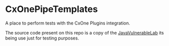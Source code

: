 # CxOnePipeTemplates
A place to perform tests with the CxOne Plugins integration.

The source code present on this repo is a copy of the [JavaVulnerableLab](https://github.com/CSPF-Founder/JavaVulnerableLab) its being use just for testing purposes. 